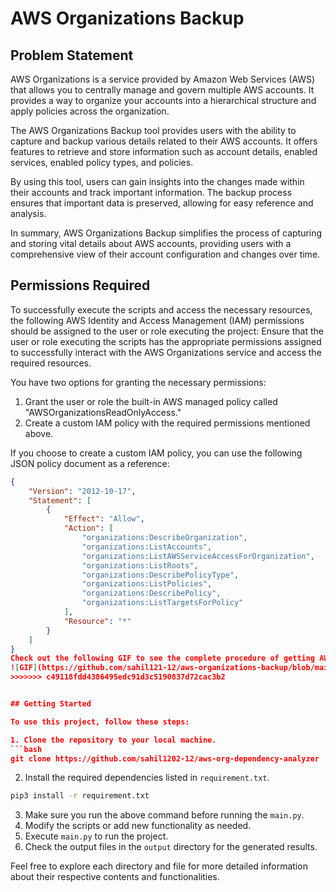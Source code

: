 # AWS Organizations Backup

## Problem Statement

AWS Organizations is a service provided by Amazon Web Services (AWS) that allows you to centrally manage and govern multiple AWS accounts. It provides a way to organize your accounts into a hierarchical structure and apply policies across the organization.

The AWS Organizations Backup tool provides users with the ability to capture and backup various details related to their AWS accounts. It offers features to retrieve and store information such as account details, enabled services, enabled policy types, and policies.

By using this tool, users can gain insights into the changes made within their accounts and track important information. The backup process ensures that important data is preserved, allowing for easy reference and analysis.

In summary, AWS Organizations Backup simplifies the process of capturing and storing vital details about AWS accounts, providing users with a comprehensive view of their account configuration and changes over time.



## Permissions Required 

To successfully execute the scripts and access the necessary resources, the following AWS Identity and Access Management (IAM) permissions should be assigned to the user or role executing the project:
Ensure that the user or role executing the scripts has the appropriate permissions assigned to successfully interact with the AWS Organizations service and access the required resources.

You have two options for granting the necessary permissions:
1. Grant the user or role the built-in AWS managed policy called "AWSOrganizationsReadOnlyAccess."
2. Create a custom IAM policy with the required permissions mentioned above.

If you choose to create a custom IAM policy, you can use the following JSON policy document as a reference:

```json
{
    "Version": "2012-10-17",
    "Statement": [
        {
            "Effect": "Allow",
            "Action": [
                "organizations:DescribeOrganization",
                "organizations:ListAccounts",
                "organizations:ListAWSServiceAccessForOrganization",
                "organizations:ListRoots",
                "organizations:DescribePolicyType",
                "organizations:ListPolicies",
                "organizations:DescribePolicy",
                "organizations:ListTargetsForPolicy"
            ],
            "Resource": "*"
        }
    ]
}
Check out the following GIF to see the complete procedure of getting AWS Organization Dependency. 
![GIF](https://github.com/sahil121-12/aws-organizations-backup/blob/main/all-steps.gif)
>>>>>>> c49118fdd4386495edc91d3c5190837d72cac3b2


## Getting Started

To use this project, follow these steps:

1. Clone the repository to your local machine.
```bash
git clone https://github.com/sahil1202-12/aws-org-dependency-analyzer
```
2. Install the required dependencies listed in `requirement.txt`.
            
```bash
pip3 install -r requirement.txt
```
3. Make sure you run the above command before running the `main.py`.
4. Modify the scripts or add new functionality as needed.
5. Execute `main.py` to run the project.
6. Check the output files in the `output` directory for the generated results.

Feel free to explore each directory and file for more detailed information about their respective contents and functionalities.

